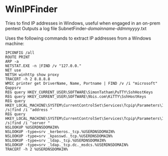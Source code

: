 # WinIPFinder
Tries to find IP addresses in Windows, useful when engaged in an on-prem pentest
Outputs a log file SubnetFinder-*domainname*-*ddmmyyyy*.txt

Uses the following commands to extract IP addresses from a Windows machine:

```
IPCONFIG /all
ROUTE PRINT
ARP -a
NETSTAT.EXE -n |FIND /v "127.0.0."
NET use
NETSH winhttp show proxy
TRACERT -h 2 8.8.8.8
WMIC printer get DriverName, Name, Portname | FIND /v /i "microsoft"
Qappsrv
REG query HKEY_CURRENT_USER\SOFTWARE\SimonTatham\PuTTY\SshHostKeys
REG query HKEY_CURRENT_USER\SOFTWARE\9bis.com\KiTTY\SshHostKeys
REG query HKEY_LOCAL_MACHINE\SYSTEM\CurrentControlSet\Services\Tcpip\Parameters\Interfaces /s|find /i "address "
REG query HKEY_LOCAL_MACHINE\SYSTEM\CurrentControlSet\Services\Tcpip\Parameters\Interfaces /s|find /i "server "
NSLOOKUP %USERDNSDOMAIN%
NSLOOKUP -type=srv _kerberos._tcp.%USERDNSDOMAIN%
NSLOOKUP -type=srv _kpasswd._tcp.%USERDNSDOMAIN%
NSLOOKUP -type=srv _ldap._tcp.%USERDNSDOMAIN%
NSLOOKUP -type=srv _ldap._tcp.dc._msdcs.%USERDNSDOMAIN%
TRACERT -h 2 %USERDNSDOMAIN%
```
